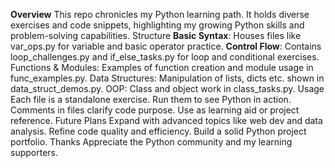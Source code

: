 **Overview**
This repo chronicles my Python learning path. It holds diverse exercises and code snippets, highlighting my growing Python skills and problem-solving capabilities.
Structure
**Basic Syntax**: Houses files like var_ops.py for variable and basic operator practice.
**Control Flow**: Contains loop_challenges.py and if_else_tasks.py for loop and conditional exercises.
Functions & Modules: Examples of function creation and module usage in func_examples.py.
Data Structures: Manipulation of lists, dicts etc. shown in data_struct_demos.py.
OOP: Class and object work in class_tasks.py.
Usage
Each file is a standalone exercise. Run them to see Python in action.
Comments in files clarify code purpose. Use as learning aid or project reference.
Future Plans
Expand with advanced topics like web dev and data analysis.
Refine code quality and efficiency.
Build a solid Python project portfolio.
Thanks
Appreciate the Python community and my learning supporters.
